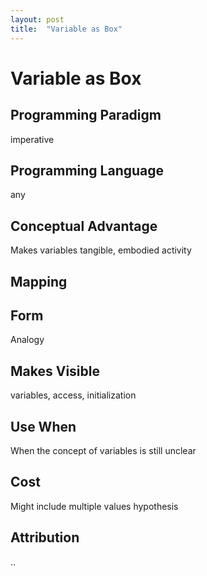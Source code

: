 ```yaml
---
layout: post
title:  "Variable as Box"
---
```


# Variable as Box

## Programming Paradigm
imperative

## Programming Language
any

## Conceptual Advantage
Makes variables tangible, embodied activity

## Mapping

## Form
Analogy

## Makes Visible
variables, access, initialization

## Use When
When the concept of variables is still unclear

## Cost
Might include multiple values hypothesis

## Attribution
..
